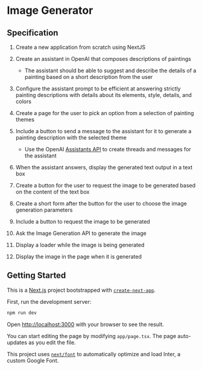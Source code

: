# Image Generator

## Specification

1. Create a new application from scratch using NextJS
2. Create an assistant in OpenAI that composes descriptions of paintings

   - The assistant should be able to suggest and describe the details of a painting based on a short description from the user

3. Configure the assistant prompt to be efficient at answering strictly painting descriptions with details about its elements, style, details, and colors
4. Create a page for the user to pick an option from a selection of painting themes
5. Include a button to send a message to the assistant for it to generate a painting description with the selected theme

   - Use the OpenAI [Assistants API](https://platform.openai.com/docs/assistants/overview) to create threads and messages for the assistant

6. When the assistant answers, display the generated text output in a text box
7. Create a button for the user to request the image to be generated based on the content of the text box
8. Create a short form after the button for the user to choose the image generation parameters
9. Include a button to request the image to be generated
10. Ask the Image Generation API to generate the image
11. Display a loader while the image is being generated
12. Display the image in the page when it is generated

## Getting Started

This is a [Next.js](https://nextjs.org/) project bootstrapped with [`create-next-app`](https://github.com/vercel/next.js/tree/canary/packages/create-next-app).

First, run the development server:

```bash
npm run dev
```

Open [http://localhost:3000](http://localhost:3000) with your browser to see the result.

You can start editing the page by modifying `app/page.tsx`. The page auto-updates as you edit the file.

This project uses [`next/font`](https://nextjs.org/docs/basic-features/font-optimization) to automatically optimize and load Inter, a custom Google Font.

